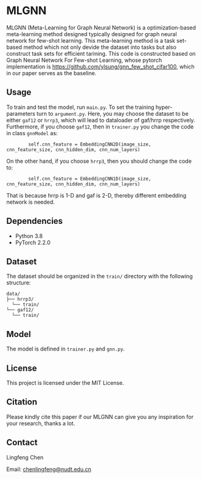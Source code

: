 # MLGNN

MLGNN (Meta-Learning for Graph Neural Network) is a optimization-based meta-learning method designed typically designed for graph neural network for few-shot learning.
This meta-learning method is a task set-based method which not only devide the dataset into tasks but also construct task sets for efficient tarining.
This code is constructed based on Graph Neural Network For Few-shot Learning, whose pytorch implementation is https://github.com/ylsung/gnn_few_shot_cifar100, which in our paper serves as the baseline.

## Usage

To train and test the model, run `main.py`.
To set the training hyper-parameters turn to `argument.py`.
Here, you may choose the dataset to be either `gaf12` or `hrrp3`, which will lead to dataloader of gaf/hrrp respectively.
Furthermore, if you choose `gaf12`, then in `trainer.py` you change the code in class `gnnModel` as:
```
        self.cnn_feature = EmbeddingCNN2D(image_size, cnn_feature_size, cnn_hidden_dim, cnn_num_layers)
```
On the other hand, if you choose `hrrp3`, then you should change the code to:
```
        self.cnn_feature = EmbeddingCNN1D(image_size, cnn_feature_size, cnn_hidden_dim, cnn_num_layers)
```
That is because hrrp is 1-D and gaf is 2-D, thereby different embedding network is needed.

## Dependencies
- Python 3.8
- PyTorch 2.2.0

## Dataset

The dataset should be organized in the `train/` directory with the following structure:

```
data/
├── hrrp3/
  └── train/
└── gaf12/
  └── train/
```

## Model

The model is defined in `trainer.py` and `gnn.py`.

## License

This project is licensed under the MIT License.

## Citation
Please kindly cite this paper if our MLGNN can give you any inspiration for your research, thanks a lot.

## Contact

Lingfeng Chen

Email: chenlingfeng@nudt.edu.cn
